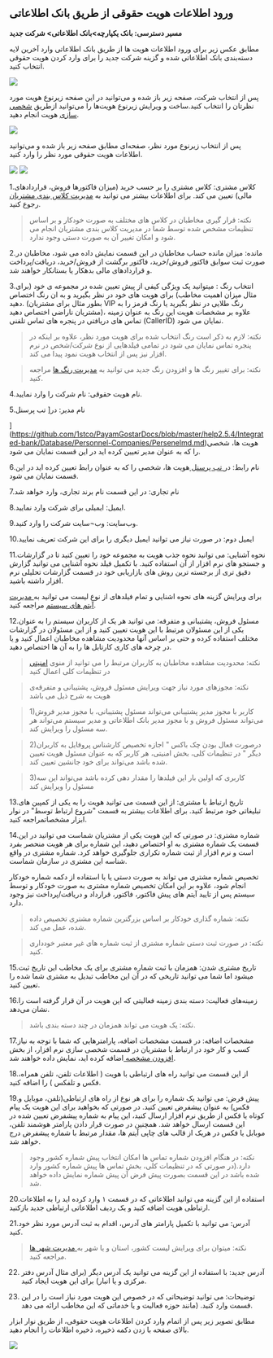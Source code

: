 ## ورود اطلاعات هویت حقوقی از طریق بانک اطلاعاتی

**مسیر دسترسی: بانک یکپارچه>بانک اطلاعاتی> شرکت جدید**

مطابق عکس زیر برای ورود اطلاعات هویت ها از طریق بانک اطلاعاتی وارد آخرین لایه دسته‌بندی‌ بانک اطلاعاتی شده و گزینه شرکت جدید را برای وارد کردن هویت حقوقی انتخاب کنید.

![](hoghooghii1.png)

پس از انتخاب شرکت، صفحه زیر باز شده و می‌توانید در این صفحه زیرنوع هویت مورد نظرتان را انتخاب کنید.ساخت و ویرایش زیرنوع هویت‌ها را می‌توانید ازطریق [شخصی سازی]( https://github.com/1stco/PayamGostarDocs/blob/master/help2.5.4/Settings/Personalization-crm/Overview/General-information/General-information.md) هویت انجام دهید. 

![](hoghoghi3.png)
  
پس از انتخاب زیرنوع مورد نظر، صفحه‌ای مطابق صفحه زیر باز شده و می‌توانید اطلاعات هویت حقوقی مورد نظر را وارد کنید.
 
![](hoghoghi4.png)
![](hoghoghi5.png)

 
1.کلاس مشتری: کلاس مشتری را بر حسب خرید (میزان فاکتورها فروش، قراردادهای مالی) تعیین می کند. برای اطلاعات بیشتر می توانید به [ مدیریت کلاس بندی مشتریان](https://github.com/1stco/PayamGostarDocs/blob/master/help2.5.4/Settings/Customer-classification-management/Customer-classification-management.md) رجوع کنید.

> نکته: قرار گیری مخاطبان در کلاس های مختلف به صورت خودکار و بر اساس تنظیمات مشخص شده توسط شما در مدیریت کلاس بندی مشتریان انجام می شود و امکان تغییر آن به صورت دستی وجود ندارد.

2.مانده: میزان مانده حساب مخاطبان در این قسمت نمایش داده می شود، مخاطبان در صورت ثبت سوابق فاکتور فروش/خرید، فاکتور برگشت از فروش/خرید، دریافت/پرداخت و قراردادهای مالی بدهکار یا بستانکار خواهند شد.

3.انتخاب رنگ : میتوانید یک ویژگی کیفی از پیش تعیین شده در مجموعه ی خود (برای مثال میزان اهمیت مخاطب) برای هویت های خود در نظر بگیرید و به ان رنگ اختصاص دهید. (بطور مثال برای مشتریان VIP رنگ طلایی در نظر بگیرید یا رنگ قرمز را به مشتریان ناراضی اختصاص دهید)، علاوه بر مشخصات هویت این رنگ به عنوان زمینه تماس های دریافتی در پنجره های تماس تلفنی (CallerID) نمایان می شود.

> نکته: لازم به ذکر است رنگ انتخاب شده برای هویت مورد نظر، علاوه بر اینکه در پنجره تماس نمایان می شود در تمامی فیلدهایی از نوع شرکت/شخص در نرم افزار نیز پس از انتخاب هویت نمود پیدا می کند.

> نکته: برای تغییر رنگ ها و افزودن رنگ جدید می توانید به [مدیریت رنگ ها](https://github.com/1stco/PayamGostarDocs/blob/master/help2.5.4/Basic-Information/Color-management/Color-management.md) مراجعه کنید.

4.نام هویت حقوقی: نام شرکت را وارد نمایید.

5.نام مدیر: در[  تب پرسنل

](https://github.com/1stco/PayamGostarDocs/blob/master/help2.5.4/Integrated-bank/Database/Personnel-Companies/Persenelmd.md)هویت ها، شخصی را که به عنوان مدیر تعیین کرده اید در این قسمت نمایان می شود.

6.نام رابط: در[  تب پرسنل ](https://github.com/1stco/PayamGostarDocs/blob/master/help2.5.4/Integrated-bank/Database/Personnel-Companies/Persenelmd.md)هویت ها، شخصی را که به عنوان رابط تعیین کرده اید در این قسمت نمایان می شود.

7.نام تجاری: در این قسمت نام برند تجاری، وارد خواهد شد

8.ایمیل: ایمیلی برای شرکت وارد نمایید.

9.وب‌سایت: وب¬سایت شرکت را وارد کنید.

10.ایمیل دوم: در صورت نیاز می توانید ایمیل دیگری را برای این شرکت تعریف نمایید

11.نحوه آشنایی: می توانید نحوه جذب هویت به مجموعه خود را تعیین کنید تا در گزارشات و جستجو های نرم افزار از آن استفاده کنید. با تکمیل فیلد نحوه آشنایی می توانید گزارش دقیق تری از برجسته ترین روش های بازاریابی خود در قسمت گزارشات تحلیلی نرم افزار داشته باشید.

برای ویرایش گزینه های نحوه اشنایی و تمام فیلدهای از نوع لیست می توانید به[ مدیریت آیتم های سیستم](https://github.com/1stco/PayamGostarDocs/blob/master/help2.5.4/Basic-Information/Management-of-system-items/Management-of-system-items.md) مراجعه کنید.

12.مسئول فروش، پشتیبانی و متفرقه: می توانید هر یک از کاربران سیستم را به عنوان یکی از این مسئولان مرتبط با این هویت تعیین کنید و از این مسئولان در گزارشات مختلف استفاده کرده و حتی بر اساس آنها محدودیت مشاهده مخاطبان اعمال کنید و یا در چرخه های کاری کارتابل ها را به آن ها اختصاص دهید.

> نکته: محدودیت مشاهده مخاطبان به کاربران مرتبط را می توانید از منوی [امنیتی](https://github.com/1stco/PayamGostarDocs/blob/master/help2.5.4/Settings/General-settings/security/security.md)
در تنظیمات کلی اعمال کنید

>  نکته: مجوزهای مورد نیاز جهت ویرایش مسئول فروش، پشتیبانی و متفرقه‌ی هویت به شرح ذیل می باشد

>  1)کاربر با مجوز مدیر پشتیبانی می‌تواند مسئول پشتیبانی،  با مجوز مدیر فروش می‌تواند مسئول فروش و با مجوز مدیر بانک اطلاعاتی و مدیر سیستم می‌تواند هر سه مسئول را ویرایش کند.

>  2)درصورت فعال بودن چک باکس " اجازه تخصیص کارشناس پروفایل به کاربران دیگر " در تنظیمات کلی، بخش امنیتی، هر کاربر که به عنوان مسئول هویت تعیین شده باشد می‌تواند برای خود جانشین تعیین کند.

>  3)کاربری که اولین بار این فیلدها را مقدار دهی کرده باشد می‌تواند این سه مسئول را ویرایش کند


13.تاریخ ارتباط با مشتری: از این قسمت می توانید هویت را به یکی از کمپین های تبلیغاتی خود مرتبط کنید. برای اطلاعات بیشتر به قسمت "شروع ارتباط توسط" در  نوار ابزار مشخصاتمراجعه کنید.

14.شماره مشتری: در صورتی که این هویت یکی از مشتریان شماست می توانید در این قسمت یک شماره مشتری به او اختصاص دهید، این شماره برای هر هویت منحصر بفرد است و نرم افزار از ثبت شماره تکراری جلوگیری خواهد کرد. شماره مشتری در واقع شناسه این مشتری در سازمان شماست.

 تخصیص شماره مشتری می تواند به صورت دستی یا با استفاده از دکمه شماره خودکار انجام شود، علاوه بر این امکان تخصیص شماره مشتری به صورت خودکار و توسط سیستم پس از تایید آیتم های پیش فاکتور، فاکتور، قرارداد و دریافت/پرداخت نیز وجود دارد.
 
 > نکته: شماره گذاری خودکار بر اساس بزرگترین شماره مشتری تخصیص داده شده، عمل می کند.

> نکته: در صورت ثبت دستی شماره مشتری از ثبت شماره های غیر معتبر خودداری کنید.

15.تاریخ مشتری شدن: همزمان با ثبت شماره مشتری برای یک مخاطب این تاریخ ثبت میشود اما شما می توانید تاریخی که در آن این مخاطب تبدیل به مشتری شما شده را تعیین کنید.

16.زمینه‌های فعالیت: دسته بندی زمینه فعالیتی که این هویت در آن قرار گرفته است را نشان می‌دهد.

> نکته: یک هویت می تواند همزمان در چند دسته بندی باشد.

17.مشخصات اضافه: در قسمت مشخصات اضافه، پارامترهایی که شما با توجه به نیاز کسب و کار خود در ارتباط با مشتریان در قسمت شخصی سازی نرم افزار، از بخش [افزودن مشخصه ](https://github.com/1stco/PayamGostarDocs/blob/master/help2.5.4/Settings/Personalization-crm/Overview/General-information/Add-features/Add-features.md)اضافه کرده اید، نمایش داده خواهند شد.

18.از این قسمت می توانید راه های ارتباطی با هویت ( اطلاعات تلفن، تلفن همراه، فکس و تلفکس ) را اضافه کنید.

19.پیش فرض: می توانید یک شماره را برای هر نوع از راه های ارتباطی(تلفن، موبایل و فکس) به عنوان پیشفرض تعیین کنید. در صورتی که بخواهید برای این هویت یک پیام کوتاه یا فکس از طریق نرم افزار ارسال کنید، این پیام به شماره پیشفرض تعیین شده در این قسمت ارسال خواهد شد. همچنین در صورت قرار دادن پارامتر هوشمند تلفن، موبابل یا فکس در هریک از قالب های چاپی آیتم ها، مقدار مرتبط با شماره پیشفرض درج خواهد شد.

> نکته: در هنگام افزودن شماره تماس ها امکان انتخاب پیش شماره کشور وجود دارد.(در صورتی که در تنظیمات کلی،  بخش تماس ها پیش شماره کشور وارد شده باشد در این قسمت بصورت پیش فرض آن پیش شماره نمایش داده خواهد شد.

20.استفاده از این گزینه می توانید اطلاعاتی که در قسمت ۱ وارد کرده اید را به اطلاعات ارتباطی هویت اضافه کنید و یک ردیف اطلاعاتی ارتباطی جدید بازکنید.

21.آدرس: می توانید  با تکمیل پارامتر های آدرس، اقدام به ثبت آدرس مورد نظر خود کنید.

> نکته: میتوان برای ویرایش لیست کشور، استان و یا شهر به[ مدیریت شهر ها ](https://github.com/1stco/PayamGostarDocs/blob/master/help2.5.4/Basic-Information/Management-of-countries-provinces-and-cities/Management-of-countries-provinces-and-cities.md)مراجعه کنید.

22. آدرس جدید: با استفاده از این گزینه می توانید یک آدرس دیگر  (برای مثال آدرس دفتر مرکزی و یا انبار) برای این هویت ایجاد کنید.

23. توضیحات: می توانید توضیحاتی که در خصوص این هویت مورد نیاز است را در این قسمت وارد کنید. (مانند حوزه فعالیت و یا خدماتی که این مخاطب ارائه می دهد.

مطابق تصویر زیر پس از اتمام وارد کردن اطلاعات هویت حقوقی، از طریق نوار ابزار بالای صفحه با زدن دکمه ذخیره، ذخیره اطلاعات را انجام دهید.

![](hoghoghi6.png)
 
